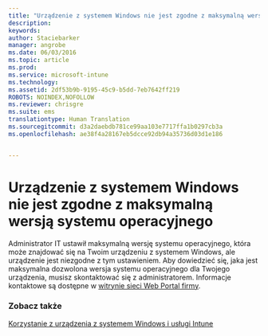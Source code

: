 ```yaml
---
title: "Urządzenie z systemem Windows nie jest zgodne z maksymalną wersją systemu operacyjnego | Microsoft Intune"
description: 
keywords: 
author: Staciebarker
manager: angrobe
ms.date: 06/03/2016
ms.topic: article
ms.prod: 
ms.service: microsoft-intune
ms.technology: 
ms.assetid: 2df53b9b-9195-45c9-b5dd-7eb7642ff219
ROBOTS: NOINDEX,NOFOLLOW
ms.reviewer: chrisgre
ms.suite: ems
translationtype: Human Translation
ms.sourcegitcommit: d3a2daebdb781ce99aa103e7717ffa1b0297cb3a
ms.openlocfilehash: ae38f4a28167eb5dcce92db94a35736d03d1e186


---
```



# Urządzenie z systemem Windows nie jest zgodne z maksymalną wersją systemu operacyjnego

Administrator IT ustawił maksymalną wersję systemu operacyjnego, która może znajdować się na Twoim urządzeniu z systemem Windows, ale urządzenie jest niezgodne z tym ustawieniem. Aby dowiedzieć się, jaka jest maksymalna dozwolona wersja systemu operacyjnego dla Twojego urządzenia, musisz skontaktować się z administratorem. Informacje kontaktowe są dostępne w [witrynie sieci Web Portal firmy](http://portal.manage.microsoft.com).

### Zobacz także
[Korzystanie z urządzenia z systemem Windows i usługi Intune](using-your-windows-device-with-intune.md)



<!--HONumber=Aug16_HO4-->


